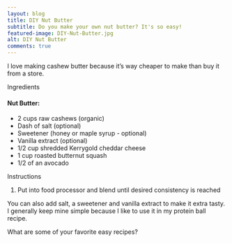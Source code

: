 ```yaml
---
layout: blog
title: DIY Nut Butter
subtitle: Do you make your own nut butter? It's so easy!
featured-image: DIY-Nut-Butter.jpg
alt: DIY Nut Butter
comments: true
---
```

I love making cashew butter because it’s way cheaper to make than buy it from a store.

Ingredients

#### Nut Butter:
* 2 cups raw cashews (organic)
* Dash of salt (optional)
* Sweetener (honey or maple syrup - optional)
* Vanilla extract (optional)
* 1/2 cup shredded Kerrygold cheddar cheese
* 1 cup roasted butternut squash
* 1/2 of an avocado

Instructions
1. Put into food processor and blend until desired consistency is reached


You can also add salt, a sweetener and vanilla extract to make it extra tasty. I generally keep mine simple because I like to use it in my protein ball recipe.

What are some of your favorite easy recipes?
